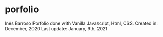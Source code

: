 # porfolio

Inês Barroso Porfolio done with Vanilla Javascript, Html, CSS.
Created in: December, 2020
Last update: January, 9th, 2021